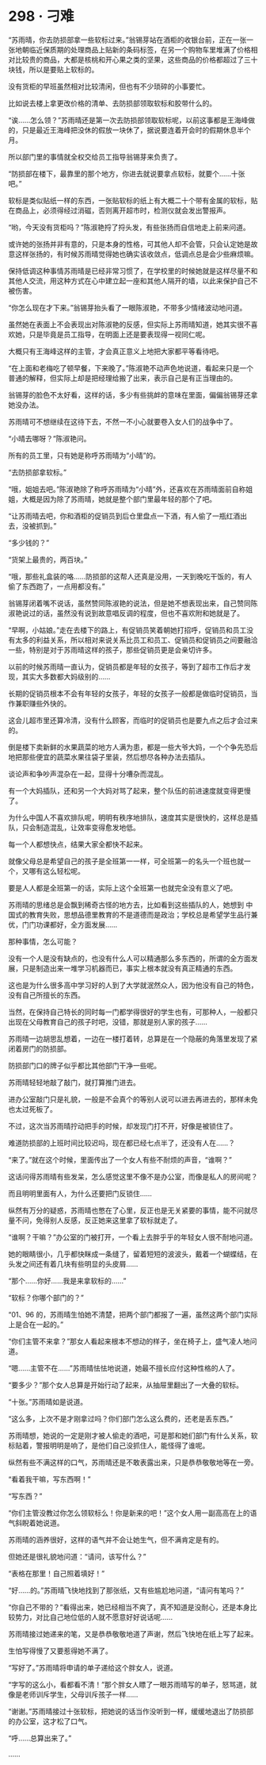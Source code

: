 # 298 · 刁难

“苏雨晴，你去防损部拿一些软标过来。”翁锡芽站在酒柜的收银台前，正在一张一张地朝临近保质期的处理商品上贴新的条码标签，在另一个购物车里堆满了价格相对比较贵的商品，大都是核桃和开心果之类的坚果，这些商品的价格都超过了三十块钱，所以是要贴上软标的。

没有货柜的早班虽然相对比较清闲，但也有不少琐碎的小事要忙。

比如说去楼上拿更改价格的清单、去防损部领取软标和胶带什么的。

“诶……怎么领？”苏雨晴还是第一次去防损部领取软标呢，以前这事都是王海峰做的，只是最近王海峰把没休的假放一块休了，据说要连着开会时的假期休息半个月。

所以部门里的事情就全权交给员工指导翁锡芽来负责了。

“防损部在楼下，最靠里的那个地方，你进去就说要拿点软标，就要个……十张吧。”

软标是类似贴纸一样的东西，一张贴软标的纸上有大概二十个带有金属的软标，贴在商品上，必须得经过消磁，否则离开超市时，检测仪就会发出警报声。

“哟，今天没有货柜吗？”陈淑艳捋了捋头发，有些张扬而自信地走上前来问道。

或许她的张扬并非有意的，只是本身的性格，可其他人却不会管，只会认定她是故意这样张扬的，有时候苏雨晴觉得她也确实该收敛点，低调点总是会少些麻烦嘛。

保持低调这种事情苏雨晴是已经非常习惯了，在学校里的时候她就是这样尽量不和其他人交流，用这种方式在心中建立起一座和其他人隔开的墙，以此来保护自己不被伤害。

“你怎么现在才下来。”翁锡芽抬头看了一眼陈淑艳，不带多少情绪波动地问道。

虽然她在表面上不会表现出对陈淑艳的反感，但实际上苏雨晴知道，她其实很不喜欢她，只是毕竟是员工指导，在明面上还是要表现得一视同仁呢。

大概只有王海峰这样的主管，才会真正意义上地把大家都平等看待吧。

“在上面和老梅吃了顿早餐，下来晚了。”陈淑艳不动声色地说道，看起来只是一个普通的解释，但实际上却是把经理给搬了出来，表示自己是有正当理由的。

翁锡芽的脸色不太好看，这样的话，多少有些挑衅的意味在里面，偏偏翁锡芽还拿她没办法。

苏雨晴可不想继续在这待下去，不然一不小心就要卷入女人们的战争中了。

“小晴去哪呀？”陈淑艳问。

所有的员工里，只有她是称呼苏雨晴为“小晴”的。

“去防损部拿软标。”

“哦，姐姐去吧。”陈淑艳除了称呼苏雨晴为“小晴”外，还喜欢在苏雨晴面前自称姐姐，大概是因为除了苏雨晴，她就是整个部门里最年轻的那个了吧。

“让苏雨晴去吧，你和酒柜的促销员到后仓里盘点一下酒，有人偷了一瓶红酒出去，没被抓到。”

“多少钱的？”

“货架上最贵的，两百块。”

“哦，那些礼盒装的咯……防损部的这帮人还真是没用，一天到晚吃干饭的，有人偷了东西跑了，一点用都没有。”

翁锡芽闭着嘴不说话，虽然赞同陈淑艳的说法，但是她不想表现出来，自己赞同陈淑艳说过的话，虽然没有说到故意唱反调的程度，但也不喜欢附和她就是了。

“早啊，小姑娘。”走在去楼下的路上，有促销员笑着朝她打招呼，促销员和员工没有太多的利益关系，所以相对来说关系比员工和员工、促销员和促销员之间要融洽一些，特别是对于苏雨晴这样的孩子，那些促销员更是会亲切许多。

以前的时候苏雨晴一直认为，促销员都是年轻的女孩子，等到了超市工作后才发现，其实大多数都大妈级别的……

长期的促销员根本不会有年轻的女孩子，年轻的女孩子一般都是做临时促销员，当作兼职赚些外快的。

这会儿超市里还算冷清，没有什么顾客，而临时的促销员也是要九点之后才会过来的。

倒是楼下卖新鲜的水果蔬菜的地方人满为患，都是一些大爷大妈，一个个争先恐后地把那些便宜的蔬菜水果往袋子里装，然后想尽各种办法去插队。

谈论声和争吵声混杂在一起，显得十分嘈杂而混乱。

有一个大妈插队，还和另一个大妈对骂了起来，整个队伍的前进速度就变得更慢了。

为什么中国人不喜欢排队呢，明明有秩序地排队，速度其实是很快的，这样总是插队，只会制造混乱，让效率变得愈发地低。

每一个人都想快点，结果大家全都快不起来。

就像父母总是希望自己的孩子是全班第一一样，可全班第一的名头一个班也就一个，又哪有这么轻松呢。

要是人人都是全班第一的话，实际上这个全班第一也就完全没有意义了吧。

苏雨晴的思绪总是会飘到稀奇古怪的地方去，比如看到这些插队的人，她想到
中国式的教育失败，思想品德里教育的不是道德而是政治；学校总是希望学生品行兼优，门门功课都好，全方面发展……

那种事情，怎么可能？

没有一个人是没有缺点的，也没有什么人可以精通那么多东西的，所谓的全方面发展，只是制造出来一堆学习机器而已，事实上根本就没有真正精通的东西。

这也是为什么很多高中学习好的人到了大学就泯然众人，因为他没有自己的特色，没有自己所擅长的东西。

当然，在保持自己特长的同时每一门都学得很好的学生也有，可那种人，一般都只出现在父母教育自己的孩子时吧，没错，那就是别人家的孩子……

苏雨晴一边胡思乱想着，一边在一楼打着转，总算是在一个隐蔽的角落里发现了紧闭着房门的防损部。

防损部门口的牌子似乎都比其他部门干净一些呢。

苏雨晴轻轻地敲了敲门，就打算推门进去。

进办公室敲门只是礼貌，一般是不会真个的等别人说可以进去再进去的，那样未免也太过死板了。

不过，这次当苏雨晴拧动把手的时候，却发现门打不开，好像是被锁住了。

难道防损部的上班时间比较迟吗，现在都已经七点半了，还没有人在……？

“来了。”就在这个时候，里面传出了一个女人有些不耐烦的声音，“谁啊？”

这话问得苏雨晴有些发呆，怎么感觉这里不像不是办公室，而像是私人的房间呢？

而且明明里面有人，为什么还要把门反锁住……

纵然有万分的疑惑，苏雨晴也憋在了心里，反正也是无关紧要的事情，能不问就尽量不问，免得别人反感，反正她来这里拿了软标就走了。

“谁啊？干嘛？”办公室的门被打开，一个看上去胖乎乎的年轻女人很不耐地问道。

她的眼睛很小，几乎都快眯成一条缝了，留着短短的波波头，戴着一个蝴蝶结，在头发之间还有着几块有些明显的头皮屑……

“那个……你好……我是来拿软标的……”

“软标？你哪个部门的？”

“01、96 的，苏雨晴生怕她不清楚，把两个部门都报了一遍，虽然这两个部门实际上是合在一起的。”

“你们主管不来拿？”那女人看起来根本不想动的样子，坐在椅子上，盛气凌人地问道。

“嗯……主管不在……”苏雨晴怯怯地说道，她最不擅长应付这种性格的人了。

“要多少？”那个女人总算是开始行动了起来，从抽屉里翻出了一大叠的软标。

“十张。”苏雨晴如是说道。

“这么多，上次不是才刚拿过吗？你们部门怎么这么费的，还老是丢东西。”

苏雨晴想，她说的一定是刚才被人偷走的酒吧，可是那和她们部门有什么关系，软标贴着，警报明明是响了，是他们自己没抓住人，能怪得了谁呢。

纵然有些不满这样的口气，苏雨晴还是不敢表露出来，只是恭恭敬敬地等在一旁。

“看着我干嘛，写东西啊！”

“写东西？”

“你们主管没教过你怎么领软标么！你是新来的吧！”这个女人用一副高高在上的语气斜睨着她说道。

苏雨晴的涵养很好，这样的语气并不会让她生气，但不满肯定是有的。

但她还是很礼貌地问道：“请问，该写什么？”

“表格在那里！自己照着填好！”

“好……的。”苏雨晴飞快地找到了那张纸，又有些尴尬地问道，“请问有笔吗？”

“你自己不带的？”看得出来，她已经相当不爽了，真不知道是没耐心，还是本身比较势力，对比自己地位低的人就不愿意好好说话呢……

苏雨晴接过她递来的笔，又是恭恭敬敬地道了声谢，然后飞快地在纸上写了起来。

生怕写得慢了又要惹得她不满了。

“写好了。”苏雨晴将申请的单子递给这个胖女人，说道。

“字写的这么小，看都看不清！”那个胖女人瞟了一眼苏雨晴写的单子，怒骂道，就像是老师训斥学生，父母训斥孩子一样……

“谢谢。”苏雨晴接过十张软标，把她说的话当作没听到一样，缓缓地退出了防损部的办公室，这才松了口气。

“呼……总算出来了。”

……
